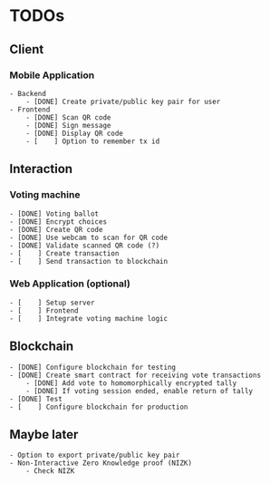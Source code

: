 # TODOs

## Client

### Mobile Application

    - Backend
        - [DONE] Create private/public key pair for user
    - Frontend
        - [DONE] Scan QR code
        - [DONE] Sign message
        - [DONE] Display QR code
        - [    ] Option to remember tx id

## Interaction

### Voting machine

    - [DONE] Voting ballot
    - [DONE] Encrypt choices
    - [DONE] Create QR code
    - [DONE] Use webcam to scan for QR code
    - [DONE] Validate scanned QR code (?)
    - [    ] Create transaction
    - [    ] Send transaction to blockchain

### Web Application (optional)

    - [    ] Setup server
    - [    ] Frontend
    - [    ] Integrate voting machine logic

## Blockchain

    - [DONE] Configure blockchain for testing
    - [DONE] Create smart contract for receiving vote transactions
        - [DONE] Add vote to homomorphically encrypted tally
        - [DONE] If voting session ended, enable return of tally
    - [DONE] Test
    - [    ] Configure blockchain for production

## Maybe later

    - Option to export private/public key pair
    - Non-Interactive Zero Knowledge proof (NIZK)
        - Check NIZK
